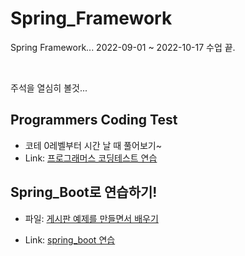 # Spring_Framework

<P>Spring Framework... 2022-09-01 ~ 2022-10-17 수업 끝.</P> <br/>
<p>주석을 열심히 볼것...</p>

## Programmers Coding Test
- 코테 0레벨부터 시간 날 때 풀어보기~
- Link: [프로그래머스 코딩테스트 연습][TestGo]

[TestGo]: https://github.com/Rach0209/Spring_Framework/tree/main/workspace-sts/Programmers_test/src "코테 연습"

## Spring_Boot로 연습하기!
- 파일: [게시판 예제를 만들면서 배우기][boot_file]

[boot_file]: https://github.com/Rach0209/Spring_Framework/tree/main/hello-spring "게시판 예제를 만들면서 배우기"
- Link: [spring_boot 연습][boot]

[boot]: https://github.com/Rach0209/Spring_Framework/blob/main/__spring_doc/Spring_Boot.md "spring_boot 연습"
